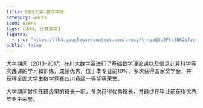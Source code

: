 ```yaml
---
title: 四川大学-数学学院
category: works
icon: users
tags: [本科, 计算数学]
figures:
  - src: "https://lh4.googleusercontent.com/proxy/t_nqoQ3o2Ftr3NK2ifzntlpS4o3wGbwy61VKAKA3fKNrFbRVLY7csKo1Y996JmUWTbAsNDX8vqfIrOt3"
public: false
---
```


大学期间（2013-2017）在川大数学系进行了基础数学理论课以及信息计算科学等实践课的学习和训练，成绩优秀，位于本专业前10%，多次获得国家奖学金，并获得全国大学生数学竞赛四川赛区一等奖等荣誉。

大学期间曾担任班级里的班长一职，多次获得优秀班长，并最终在毕业前获得优秀毕业生荣誉。
